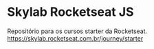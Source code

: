 # Skylab Rocketseat JS
Repositório para os cursos starter da Rocketseat. 
https://skylab.rocketseat.com.br/journey/starter

